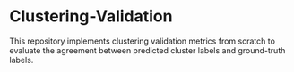 # Clustering-Validation
This repository implements clustering validation metrics from scratch to evaluate the agreement between predicted cluster labels and ground-truth labels.
